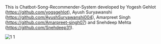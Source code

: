 This is Chatbot-Song-Recommender-System developed by Yogesh Gehlot (https://github.com/yogsgehlot), Ayush Suryawanshi (https://github.com/AyushSuryawanshi004), Amarpreet Singh (https://github.com/Amarpreet-singh07) and Snehdeep Mehta (https://github.com/Snehdeep31).

![1 1](https://user-images.githubusercontent.com/75558691/169475998-6a366b49-a89b-4d43-be05-364a9560a1c2.png)
